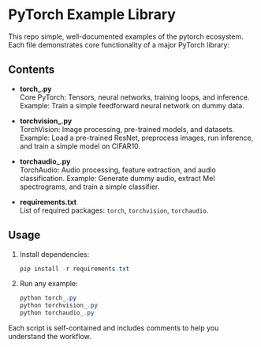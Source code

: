 # PyTorch Example Library

This repo simple, well-documented  examples of the pytorch ecosystem. Each file demonstrates core functionality of a major PyTorch library:

## Contents

- **torch_.py**  
  Core PyTorch: Tensors, neural networks, training loops, and inference. Example: Train a simple feedforward neural network on dummy data.

- **torchvision_.py**  
  TorchVision: Image processing, pre-trained models, and datasets. Example: Load a pre-trained ResNet, preprocess images, run inference, and train a simple model on CIFAR10.

- **torchaudio_.py**  
  TorchAudio: Audio processing, feature extraction, and audio classification. Example: Generate dummy audio, extract Mel spectrograms, and train a simple classifier.

- **requirements.txt**  
  List of required packages: `torch`, `torchvision`, `torchaudio`.

## Usage

1. Install dependencies:
   ```powershell
   pip install -r requirements.txt
   ```
2. Run any example:
   ```powershell
   python torch_.py
   python torchvision_.py
   python torchaudio_.py
   ```

Each script is self-contained and includes comments to help you understand the workflow.
